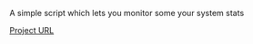 A simple script which lets you monitor some your system stats 

[Project URL](https://roadmap.sh/projects/server-stats)
